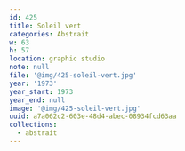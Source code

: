 ```yaml
---
id: 425
title: Soleil vert
categories: Abstrait
w: 63
h: 57
location: graphic studio
note: null
file: '@img/425-soleil-vert.jpg'
year: '1973'
year_start: 1973
year_end: null
image: '@img/425-soleil-vert.jpg'
uuid: a7a062c2-603e-48d4-abec-08934fcd63aa
collections:
  - abstrait
---
```


